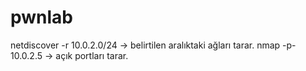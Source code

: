 # pwnlab
netdiscover -r 10.0.2.0/24 -> belirtilen aralıktaki ağları tarar.
nmap -p- 10.0.2.5 -> açık portları tarar.
